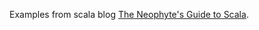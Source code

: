 Examples from scala blog [The Neophyte's Guide to Scala](http://danielwestheide.com/scala/neophytes.html).

